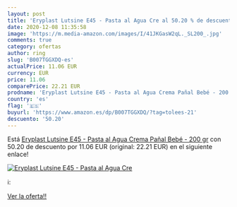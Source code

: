 ```yaml
---
layout: post
title: 'Eryplast Lutsine E45 - Pasta al Agua Cre al 50.20 % de descuento'
date: 2020-12-08 11:35:58
image: 'https://m.media-amazon.com/images/I/41JKGasW2qL._SL200_.jpg'
comments: true
category: ofertas
author: ring
slug: 'B007TGGXDQ-es'
actualPrice: 11.06 EUR
currency: EUR
price: 11.06
comparePrice: 22.21 EUR
prodname: 'Eryplast Lutsine E45 - Pasta al Agua Crema Pañal Bebé - 200 gr'
country: 'es'
flag: '🇪🇸'
buyurl: 'https://www.amazon.es/dp/B007TGGXDQ/?tag=tolees-21'
descuento: '50.20'
---
```


Está [Eryplast Lutsine E45 - Pasta al Agua Crema Pañal Bebé - 200 gr](https://www.amazon.es/dp/B007TGGXDQ/?tag=tolees-21) con 50.20 de descuento por 11.06 EUR (original: 22.21 EUR) en el siguiente enlace!

[![Eryplast Lutsine E45 - Pasta al Agua Cre](https://m.media-amazon.com/images/I/41JKGasW2qL._SL200_.jpg)](https://www.amazon.es/dp/B007TGGXDQ/?tag=tolees-21)

ℹ️:


[Ver la oferta!!](https://www.amazon.es/dp/B007TGGXDQ/?tag=tolees-21)
